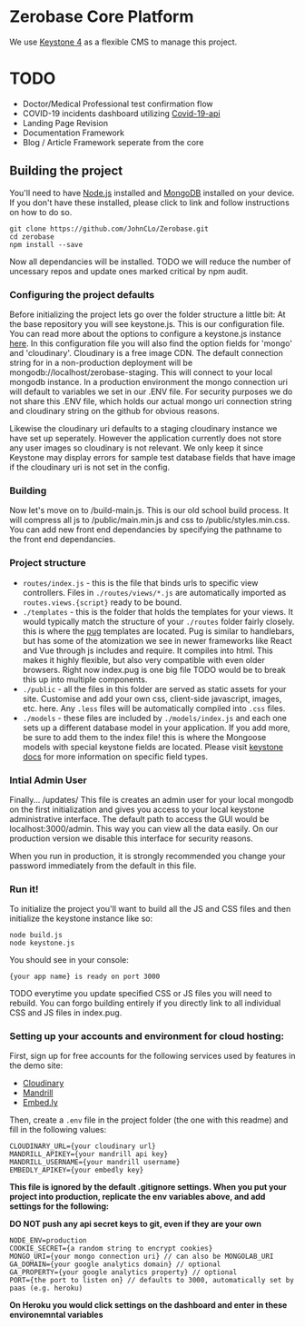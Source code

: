 Zerobase Core Platform
=============

We use [Keystone 4](https://v4.keystonejs.com/) as a flexible CMS to manage this project.

# TODO

* Doctor/Medical Professional test confirmation flow
* COVID-19 incidents dashboard utilizing [Covid-19-api](https://github.com/mathdroid/covid-19-api)
* Landing Page Revision
* Documentation Framework
* Blog / Article Framework seperate from the core 

## Building the project

You'll need to have [Node.js](https://nodejs.org/en/download/) installed and [MongoDB](https://docs.mongodb.com/manual/tutorial/install-mongodb-on-os-x/) installed on your device. If you don't have these installed, please click to link and follow instructions on how to do so.
    
    git clone https://github.com/JohnCLo/Zerobase.git
    cd zerobase
    npm install --save

Now all dependancies will be installed. TODO we will reduce the number of uncessary repos and update ones marked critical by npm audit.

### Configuring the project defaults

Before initializing the project lets go over the folder structure a little bit: 
At the base repository you will see keystone.js. This is our configuration file. You can read more about the options to configure a keystone.js instance [here](https://v3.keystonejs.com/docs_configuration). In this configuration file you will also find the option fields for 'mongo' and 'cloudinary'. Cloudinary is a free image CDN. The default connection string for in a non-production deployment will be mongodb://localhost/zerobase-staging. This will connect to your local mongodb instance. In a production environment the mongo connection uri will default to variables we set in our .ENV file. For security purposes we do not share this .ENV file, which holds our actual mongo uri connection string and cloudinary string on the github for obvious reasons.

Likewise the cloudinary uri defaults to a staging cloudinary instance we have set up seperately. However the application currently does not store any user images so cloudinary is not relevant. We only keep it since Keystone may display errors for sample test database fields that have image if the cloudinary uri is not set in the config.

### Building

Now let's move on to /build-main.js. This is our old school build process. It will compress all js to /public/main.min.js and css to /public/styles.min.css. You can add new front end dependancies by specifying the pathname to the front end dependancies. 

### Project structure

*   `routes/index.js` - this is the file that binds urls to specific view controllers. Files in `./routes/views/*.js` are automatically imported as `routes.views.{script}` ready to be bound.
*   `./templates` - this is the folder that holds the templates for your views. It would typically match the structure of your `./routes` folder fairly closely. this is where the [pug](https://pugjs.org/api/getting-started.html) templates are located. Pug is similar to handlebars, but has some of the atomization we see in newer frameworks like React and Vue through js includes and require. It compiles into html. This makes it highly flexible, but also very compatible with even older browsers. Right now index.pug is one big file TODO would be to break this up into multiple components.
*   `./public` - all the files in this folder are served as static assets for your site. Customise and add your own css, client-side javascript, images, etc. here. Any `.less` files will be automatically compiled into `.css` files.
*   `./models` - these files are included by `./models/index.js` and each one sets up a different database model in your application. If you add more, be sure to add them to the index file! this is where the Mongoose models with special keystone fields are located. Please visit [keystone docs](https://v4.keystonejs.com/api/field/) for more information on specific field types.

### Intial Admin User

Finally...
/updates/ This file is creates an admin user for your local mongodb on the first initialization and gives you access to your local keystone administrative interface. The default path to access the GUI would be localhost:3000/admin. This way you can view all the data easily. On our production version we disable this interface for security reasons. 

When you run in production, it is strongly recommended you change your password immediately from the default in this file.

### Run it!

To initialize the project you'll want to build all the JS and CSS files and then initialize the keystone instance like so:

    node build.js
    node keystone.js

You should see in your console:

`{your app name} is ready on port 3000`

TODO everytime you update specified CSS or JS files you will need to rebuild. You can forgo building entirely if you directly link to all individual CSS and JS files in index.pug.



### Setting up your accounts and environment for cloud hosting:

First, sign up for free accounts for the following services used by features in the demo site:

*   [Cloudinary](https://cloudinary.com/)
*   [Mandrill](https://www.mandrill.com/)
*   [Embed.ly](https://embed.ly/)

Then, create a `.env` file in the project folder (the one with this readme) and fill in the following values:

    CLOUDINARY_URL={your cloudinary url}
    MANDRILL_APIKEY={your mandrill api key}
    MANDRILL_USERNAME={your mandrill username}
    EMBEDLY_APIKEY={your embedly key}

**This file is ignored by the default .gitignore settings. When you put your project into production, replicate the env variables above, and add settings for the following:**

**DO NOT push any api secret keys to git, even if they are your own**

    NODE_ENV=production
    COOKIE_SECRET={a random string to encrypt cookies}
    MONGO_URI={your mongo connection uri} // can also be MONGOLAB_URI
    GA_DOMAIN={your google analytics domain} // optional
    GA_PROPERTY={your google analytics property} // optional
    PORT={the port to listen on} // defaults to 3000, automatically set by paas (e.g. heroku)

**On Heroku you would click settings on the dashboard and enter in these environemntal variables**


